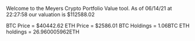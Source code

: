 Welcome to the Meyers Crypto Portfolio Value tool. 
As of 06/14/21 at 22:27:58 our valuation is $112588.02 

BTC Price = $40442.62
 ETH Price = $2586.01
BTC Holdings = 1.06BTC
 ETH holdings = 26.960005962ETH 
